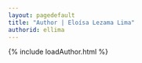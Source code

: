 ```yaml
---
layout: pagedefault
title: "Author | Eloísa Lezama Lima"
authorid: ellima
---
```

{% include loadAuthor.html %}